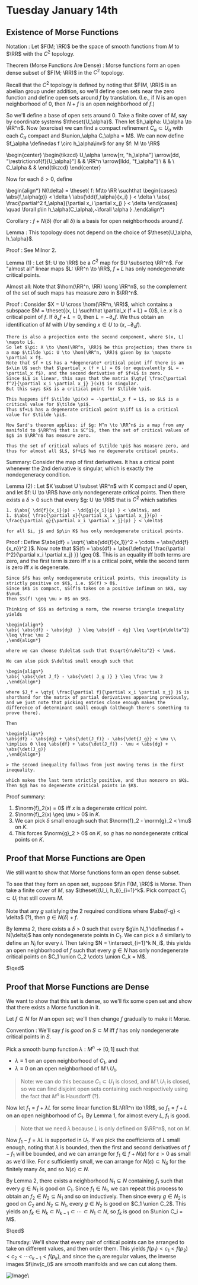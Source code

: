 # Tuesday January 14th

## Existence of Morse Functions

Notation
: Let $F(M; \RR)$ be the space of smooth functions from $M$ to $\RR$ with the $C^2$ topology.

Theorem (Morse Functions Are Dense)
: Morse functions form an open dense subset of $F(M; \RR)$ in the $C^2$ topology.

Recall that the $C^2$ topology is defined by noting that $F(M, \RR)$ is an abelian group under addition, so we'll define open sets near the zero function and define open sets around $f$ by translation.
(I.e., if $N$ is an open neighborhood of 0, then $N+f$ is an open neighborhood of $f$.)

So we'll define a base of open sets around 0.
Take a finite cover of $M$, say by coordinate systems $\theset{U_\alpha}$.
Then let $h_\alpha: U_\alpha \to \RR^n$.
Now (exercise) we can find a compact refinement $C_\alpha \subset U_\alpha$ with each $C_\alpha$ compact and $\union_\alpha C_\alpha = M$.
We can now define $f_\alpha \definedas f \circ h_\alpha\inv$ for any $f: M \to \RR$

\begin{center}
\begin{tikzcd}
U_\alpha \arrow[rr, "h_\alpha"] \arrow[dd, "\restrictionof{f}{U_\alpha}"] &  & \RR^n \arrow[lldd, "f_\alpha"] \\
&  &                                \\
C_\alpha                                                                  &  &
\end{tikzcd}
\end{center}

Now for each $\delta > 0$, define

\begin{align*}
N(\delta) = \theset{
f: M\to \RR \suchthat \begin{cases}
\abs{f_\alpha(p)} < \delta \\
\abs{\dd{f_\alpha}{x_i} } < \delta \\
\abs{ \frac{\partial^2 f_\alpha}{\partial x_i \partial x_j}  } < \delta
\end{cases} \quad \forall p\in h_\alpha(C_\alpha),~\forall \alpha
}
.\end{align*}


Corollary
: $f + N(\delta)$ (for all $\delta$) is a basis for open neighborhoods around $f$.

Lemma
: This topology does not depend on the choice of $\theset{U_\alpha, h_\alpha}$.

Proof
: See Milnor 2.

Lemma (1)
: Let $f: U \to \RR$ be a $C^2$ map for $U \subseteq \RR^n$.
  For "almost all" linear maps $L: \RR^n \to \RR$, $f + L$ has only nondegenerate critical points.

Almost all: Note that $\hom(\RR^n, \RR) \cong \RR^n$, so the complement of the set of such maps has measure zero in $\RR^n$.

Proof
:   Consider $X = U \cross \hom(\RR^n, \RR)$, which contains a subspace $M = \theset{(x, L) \suchthat \partial_x (f + L) = 0}$, i.e. $x$ is a critical point of $f$.
    If $\partial_x f + L = 0$, then $L = -\partial_x f$.
    We thus obtain an identification of $M$ with $U$ by sending $x\in U$ to $(x, -\partial_x f)$.

    There is also a projection onto the second component, where $(x, L) \mapsto L$.
    So let $\pi: X \to \hom(\RR^n, \RR)$ be this projection; then there is a map $\tilde \pi: U \to \hom(\RR^n, \RR)$ given by $x \mapsto \partial_x f$.
    Note that $f + L$ has a *degenerate* critical point iff there is an $x\in U$ such that $\partial_x (f + L) = 0$ (or equivalently $L = -\partial_x f$), and the second derivative of $f+L$ is zero.
    Since $L$ is linear, this says that the matrix $\qty{ \frac{\partial f^2}{\partial x_i \partial x_j} }(x)$ is singular.
    But this says $x$ is a critical point for $\tilde \pi$.

    This happens iff $\tilde \pi(x) = -\partial_x f = L$, so $L$ is a critical value for $\tilde \pi$.
    Thus $f+L$ has a degenerate critical point $\iff L$ is a critical value for $\tilde \pi$.

    Now Sard's theorem applies: if $g: M^n \to \RR^n$ is a map from any manifold to $\RR^n$ that is $C^1$, then the set of critical values of $g$ in $\RR^n$ has measure zero.

    Thus the set of critical values of $\tilde \pi$ has measure zero, and thus for almost all $L$, $f+L$ has no degenerate critical points.

Summary: Consider the map of first derivatives.
It has a critical point whenever the 2nd derivative is singular, which is exactly the nondegeneracy condition.

Lemma (2)
:   Let $K \subset U \subset \RR^n$ with $K$ compact and $U$ open, and let $f: U \to \RR$ have only nondegenerate critical points.
    Then there exists a $\delta > 0$ such that every $g: U \to \RR$ that is $C^2$ which satisfies

    1. $\abs{ \dd{f}{x_i}(p) - \dd{g}{x_i}(p) } < \delta$, and
    1. $\abs{ \frac{\partial x}{\partial x_i \partial x_j}(p) - \frac{\partial g}{\partial x_i \partial x_j}(p) } < \delta$

    for all $i, j$ and $p\in K$ has only nondegenerate critical points.

Proof
:   Define $\abs{df} = \sqrt{ \abs{\dd{f}{x_1}}^2 + \cdots + \abs{\dd{f}{x_n}}^2 }$.
    Now note that $S(f) = \abs{df} + \abs{\det\qty{ \frac{\partial f^2}{\partial x_i \partial x_j} }} \geq 0$.
    This is an equality iff both terms are zero, and the first term is zero iff $x$ is a critical point, while the second term is zero iff $x$ is degenerate.

    Since $f$ has only nondegenerate critical points, this inequality is strictly positive on $K$, i.e. $S(f) > 0$.
    Since $K$ is compact, $S(f)$ takes on a positive infimum on $K$, say $\mu$.
    Then $S(f) \geq \mu > 0$ on $K$.

    Thinking of $S$ as defining a norm, the reverse triangle inequality yields

    \begin{align*}
    \abs{ \abs{df} - \abs{dg}  } \leq \abs{df - dg} \leq \sqrt{n\delta^2} \leq \frac \mu 2
    ,\end{align*}

    where we can choose $\delta$ such that $\sqrt{n\delta^2} < \mu$.

    We can also pick $\delta$ small enough such that

    \begin{align*}
    \abs{ \abs{\det J_f} - \abs{\det( J_g )} } \leq \frac \mu 2
    ,\end{align*}

    where $J_f = \qty{ \frac{\partial f}{\partial x_i \partial x_j} }$ is shorthand for the matrix of partial derivatives appearing previously,
    and we just note that picking entries close enough makes the difference of determinant small enough (although there's something to prove there).

    Then

    \begin{align*}
    \abs{df} - \abs{dg} + \abs{\det(J_f)} - \abs{\det{J_g}} < \mu \\
    \implies 0 \leq \abs{df} + \abs{\det(J_f)} - \mu < \abs{dg} + \abs{\det(J_g)}
    ,\end{align*}

    > The second inequality follows from just moving terms in the first inequality.

    which makes the last term strictly positive, and thus nonzero on $K$.
    Then $g$ has no degenerate critical points in $K$.

Proof summary:

1. $\norm{f}_2(x) = 0$ iff $x$ is a degenerate critical point.
2. $\norm{f}_2(x) \geq \mu > 0$ in $K$.
3. We can pick $\delta$ small enough such that $\norm{f}_2 - \norm{g}_2 < \mu$ on $K$.
4. This forces $\norm{g}_2 > 0$ on $K$, so $g$ has *no* nondegenerate critical points on $K$.

## Proof that Morse Functions are Open

We still want to show that Morse functions form an open dense subset.

To see that they form an open set, suppose $f\in F(M, \RR)$ is Morse.
Then take a finite cover of $M$, say $\theset{(U_i, h_i)}_{i=1}^k$.
Pick compact $C_i \subset U_i$ that still covers $M$.

Note that any $g$ satisfying the 2 required conditions where $\abs{f-g} < \delta$ (?), then $g \in N(\delta) + f$.

By lemma 2, there exists a $\delta > 0$ such that every $g\in N_1 \definedas f + N(\delta)$ has only nondegenerate points in $C_1$.
We can pick a $\delta$ similarly to define an $N_i$ for every $i$.
Then taking $N = \intersect_{i=1}^k N_i$, this yields an open neighborhood of $f$ such that every $g \in N$ has only nondegenerate critical points on $C_1 \union C_2 \cdots \union C_k = M$.

$\qed$

## Proof that Morse Functions are Dense

We want to show that this set is dense, so we'll fix some open set and show that there exists a Morse function in it.

Let $f\in N$ for $N$ an open set; we'll then change $f$ gradually to make it Morse.

Convention
: We'll say $f$ is *good* on $S\subset M$ iff $f$ has only nondegenerate critical points in $S$.

Pick a smooth bump function $\lambda: M^n \to [0, 1]$ such that

- $\lambda \equiv 1$ on an open neighborhood of $C_1$, and
- $\lambda \equiv 0$ on an open neighborhood of $M\setminus U_1$.

> Note: we can do this because $C_1 \subset U_1$ is closed, and $M\setminus U_1$ is closed, so we can find disjoint open sets containing each respectively using the fact that $M^n$ is Hausdorff (?).

Now let $f_1 = f + \lambda L$ for some linear function $L:\RR^n \to \RR$, so $f_1 = f + L$ on an open neighborhood of $C_1$.
By Lemma 1, for almost every $L$, $f_1$ is good.

> Note that we need $\lambda$ because $L$ is only defined on $\RR^n$, not on $M$.

Now $f_1 - f = \lambda L$ is supported in $U_1$.
If we pick the coefficients of $L$ small enough, noting that $\lambda$ is bounded, then the first and second derivatives of $f-f_1$ will be bounded, and we can arrange for $f_1 \in f + N(\varepsilon)$ for $\varepsilon > 0$ as small as we'd like.
For $\varepsilon$ sufficiently small, we can arrange for $N(\varepsilon ) \subset N_\delta$ for the finitely many $\delta$s, and so $N(\varepsilon) \subset N$.

By Lemma 2, there exists a neighborhood $N_1 \subseteq N$ containing $f_1$ such that every $g\in N_1$ is good on $C_1$.
Since $f_1 \in N_1$, we can repeat this process to obtain an $f_2 \in N_2 \subseteq N_1$ and so on inductively.
Then since every $g \in N_2$ is good on $C_2$ and $N_2 \subseteq N_1$, every $g\in N_2$ is good on $C_1 \union C_2$.
This yields an $f_k \in N_k \subset N_{k-1} \subset \cdots \subset N_1 \subset N$, so $f_k$ is good on $\union C_i = M$.

$\qed$

Thursday:
We'll show that every pair of critical points can be arranged to take on different values, and then order them.
This yields $f(p_1) < c_1 < f(p_2) < c_2 < \cdots c_{k-1} < f(p_k)$, and since the $c_i$ are regular values, the inverse images $f\inv(c_i)$ are smooth manifolds and we can cut along them.

![Image](figures/2020-01-14-12:22.png)\
